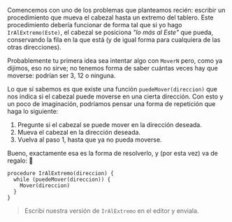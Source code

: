 Comencemos con uno de los problemas que planteamos recién: escribir un procedimiento que mueva el cabezal hasta un extremo del tablero. Este procedimiento debería funcionar de forma tal que si yo hago `IrAlExtremo(Este)`, el cabezal se posiciona _"lo más al Este"_ que pueda, conservando la fila en la que está (y de igual forma para cualquiera de las otras direcciones).

Probablemente tu primera idea sea intentar algo con `MoverN` pero, como ya dijimos, eso no sirve; no tenemos forma de saber cuántas veces hay que moverse: podrían ser 3, 12 o ninguna.

Lo que sí sabemos es que existe una función `puedeMover(direccion)` que nos indica si el cabezal puede moverse en una cierta dirección. Con esto y un poco de imaginación, podríamos pensar una forma de repetición que haga lo siguiente:

1. Pregunte si el cabezal se puede mover en la dirección deseada.
2. Mueva el cabezal en la dirección deseada.
3. Vuelva al paso 1, hasta que ya no pueda moverse.

Bueno, exactamente esa es la forma de resolverlo, y (por esta vez) va de regalo: :gift:

```gobstones
procedure IrAlExtremo(direccion) {
  while (puedeMover(direccion)) {
    Mover(direccion)
  }
}
```

> Escribí nuestra versión de `IrAlExtremo` en el editor y enviala.